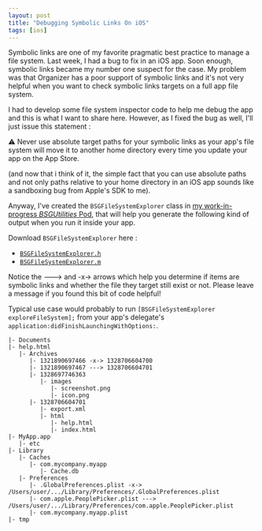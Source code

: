 ```yaml
---
layout: post
title: "Debugging Symbolic Links On iOS"
tags: [ios]
---
```


Symbolic links are one of my favorite pragmatic best practice to manage a file
system. Last week, I had a bug to fix in an iOS app. Soon enough, symbolic links
became my number one suspect for the case. My problem was that Organizer has a
poor support of symbolic links and it's not very helpful when you want to check
symbolic links targets on a full app file system.

I had to develop some file system inspector code to help me debug the app and
this is what I want to share here. However, as I fixed the bug as well, I'll
just issue this statement :

⚠️ Never use absolute target paths for your symbolic links as your app's file
system will move it to another home directory every time you update your app on
the App Store.

(and now that i think of it, the simple fact that you can use absolute paths and
not only paths relative to your home directory in an iOS app sounds like a
sandboxing bug from Apple's SDK to me).

Anyway, I've created the `BSGFileSystemExplorer` class in [my work-in-progress
_BSGUtilities_ Pod][bsgutilities], that will help you generate the following
kind of output when you run it inside your app.

Download `BSGFileSystemExplorer` here :

- [`BSGFileSystemExplorer.h`][doth]
- [`BSGFileSystemExplorer.m`][dotm]

Notice the ---&gt; and -x-&gt; arrows which help you determine if items are
symbolic links and whether the file they target still exist or not. Please leave
a message if you found this bit of code helpful!

Typical use case would probably to run
`[BSGFileSystemExplorer exploreFileSystem];` from your app's delegate's
`application:didFinishLaunchingWithOptions:`.

```
|- Documents
|- help.html
   |- Archives
      |- 1321890697466 -x-> 1328706604700
      |- 1321890697467 ---> 1328706604701
      |- 1328697746363
         |- images
            |- screenshot.png
            |- icon.png
      |- 1328706604701
         |- export.xml
         |- html
            |- help.html
            |- index.html
|- MyApp.app
   |- etc
|- Library
   |- Caches
      |- com.mycompany.myapp
         |- Cache.db
   |- Preferences
      |- .GlobalPreferences.plist -x-> /Users/user/.../Library/Preferences/.GlobalPreferences.plist
      |- com.apple.PeoplePicker.plist ---> /Users/user/.../Library/Preferences/com.apple.PeoplePicker.plist
      |- com.mycompany.myapp.plist
|- tmp
```

[bsgutilities]: https://github.com/Bootstragram/BSGUtilities/
[doth]:
  https://github.com/Bootstragram/BSGUtilities/blob/master/Pod/Classes/FileSystemUtils/BSGFileSystemExplorer.h
[dotm]:
  https://github.com/Bootstragram/BSGUtilities/blob/master/Pod/Classes/FileSystemUtils/BSGFileSystemExplorer.m
